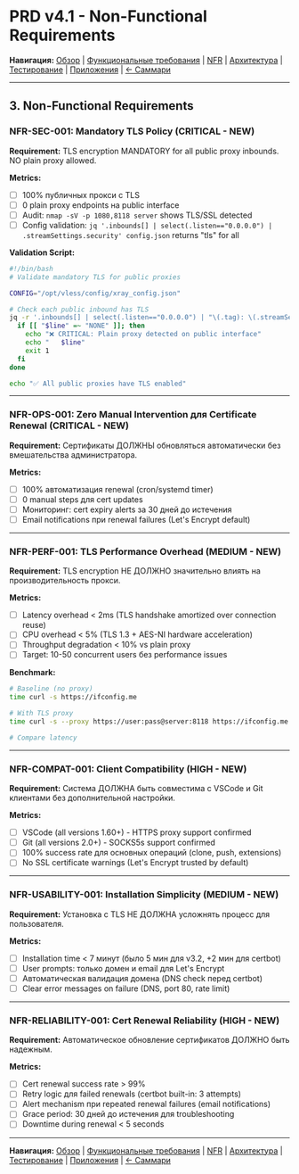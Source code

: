 # PRD v4.1 - Non-Functional Requirements

**Навигация:** [Обзор](01_overview.md) | [Функциональные требования](02_functional_requirements.md) | [NFR](03_nfr.md) | [Архитектура](04_architecture.md) | [Тестирование](05_testing.md) | [Приложения](06_appendix.md) | [← Саммари](00_summary.md)

---

## 3. Non-Functional Requirements

### NFR-SEC-001: Mandatory TLS Policy (CRITICAL - NEW)

**Requirement:** TLS encryption MANDATORY for all public proxy inbounds. NO plain proxy allowed.

**Metrics:**
- [ ] 100% публичных прокси с TLS
- [ ] 0 plain proxy endpoints на public interface
- [ ] Audit: `nmap -sV -p 1080,8118 server` shows TLS/SSL detected
- [ ] Config validation: `jq '.inbounds[] | select(.listen=="0.0.0.0") | .streamSettings.security' config.json` returns "tls" for all

**Validation Script:**
```bash
#!/bin/bash
# Validate mandatory TLS for public proxies

CONFIG="/opt/vless/config/xray_config.json"

# Check each public inbound has TLS
jq -r '.inbounds[] | select(.listen=="0.0.0.0") | "\(.tag): \(.streamSettings.security // "NONE")"' "$CONFIG" | while read line; do
  if [[ "$line" =~ "NONE" ]]; then
    echo "❌ CRITICAL: Plain proxy detected on public interface"
    echo "   $line"
    exit 1
  fi
done

echo "✅ All public proxies have TLS enabled"
```

---

### NFR-OPS-001: Zero Manual Intervention для Certificate Renewal (CRITICAL - NEW)

**Requirement:** Сертификаты ДОЛЖНЫ обновляться автоматически без вмешательства администратора.

**Metrics:**
- [ ] 100% автоматизация renewal (cron/systemd timer)
- [ ] 0 manual steps для cert updates
- [ ] Мониторинг: cert expiry alerts за 30 дней до истечения
- [ ] Email notifications при renewal failures (Let's Encrypt default)

---

### NFR-PERF-001: TLS Performance Overhead (MEDIUM - NEW)

**Requirement:** TLS encryption НЕ ДОЛЖНО значительно влиять на производительность прокси.

**Metrics:**
- [ ] Latency overhead < 2ms (TLS handshake amortized over connection reuse)
- [ ] CPU overhead < 5% (TLS 1.3 + AES-NI hardware acceleration)
- [ ] Throughput degradation < 10% vs plain proxy
- [ ] Target: 10-50 concurrent users без performance issues

**Benchmark:**
```bash
# Baseline (no proxy)
time curl -s https://ifconfig.me

# With TLS proxy
time curl -s --proxy https://user:pass@server:8118 https://ifconfig.me

# Compare latency
```

---

### NFR-COMPAT-001: Client Compatibility (HIGH - NEW)

**Requirement:** Система ДОЛЖНА быть совместима с VSCode и Git клиентами без дополнительной настройки.

**Metrics:**
- [ ] VSCode (all versions 1.60+) - HTTPS proxy support confirmed
- [ ] Git (all versions 2.0+) - SOCKS5s support confirmed
- [ ] 100% success rate для основных операций (clone, push, extensions)
- [ ] No SSL certificate warnings (Let's Encrypt trusted by default)

---

### NFR-USABILITY-001: Installation Simplicity (MEDIUM - NEW)

**Requirement:** Установка с TLS НЕ ДОЛЖНА усложнять процесс для пользователя.

**Metrics:**
- [ ] Installation time < 7 минут (было 5 мин для v3.2, +2 мин для certbot)
- [ ] User prompts: только домен и email для Let's Encrypt
- [ ] Автоматическая валидация домена (DNS check перед certbot)
- [ ] Clear error messages on failure (DNS, port 80, rate limit)

---

### NFR-RELIABILITY-001: Cert Renewal Reliability (HIGH - NEW)

**Requirement:** Автоматическое обновление сертификатов ДОЛЖНО быть надежным.

**Metrics:**
- [ ] Cert renewal success rate > 99%
- [ ] Retry logic для failed renewals (certbot built-in: 3 attempts)
- [ ] Alert mechanism при repeated renewal failures (email notifications)
- [ ] Grace period: 30 дней до истечения для troubleshooting
- [ ] Downtime during renewal < 5 seconds

---

**Навигация:** [Обзор](01_overview.md) | [Функциональные требования](02_functional_requirements.md) | [NFR](03_nfr.md) | [Архитектура](04_architecture.md) | [Тестирование](05_testing.md) | [Приложения](06_appendix.md) | [← Саммари](00_summary.md)
